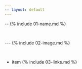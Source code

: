 ```yaml
---
-- layout: default
---
```


-- {% include 01-name.md %}

<br>

--- {% include 02-image.md %}

<br>

- item {% include 03-links.md %}
